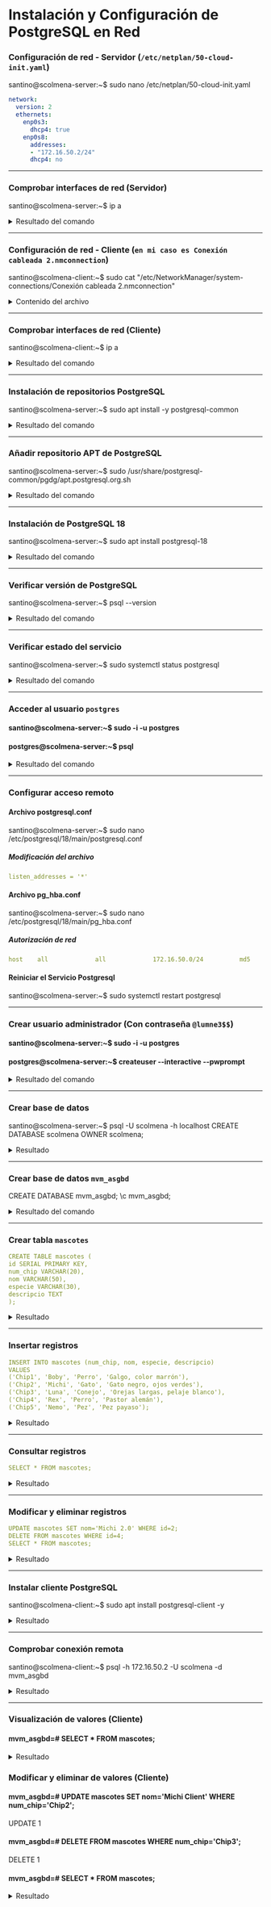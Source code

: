 # Instalación y Configuración de PostgreSQL en Red

### Configuración de red - Servidor (`/etc/netplan/50-cloud-init.yaml`)

santino@scolmena-server:~$ sudo nano /etc/netplan/50-cloud-init.yaml

```yaml
network:
  version: 2
  ethernets:
    enp0s3:
      dhcp4: true
    enp0s8:
      addresses:
      - "172.16.50.2/24"
      dhcp4: no
```

---

### Comprobar interfaces de red (Servidor)

santino@scolmena-server:~$ ip a
<details>
<summary>Resultado del comando</summary>
  
```

1: lo: <LOOPBACK,UP,LOWER_UP> mtu 65536 qdisc noqueue state UNKNOWN group default qlen 1000
    link/loopback 00:00:00:00:00:00 brd 00:00:00:00:00:00
    inet 127.0.0.1/8 scope host lo
       valid_lft forever preferred_lft forever
    inet6 ::1/128 scope host noprefixroute 
       valid_lft forever preferred_lft forever
2: enp0s3: <BROADCAST,MULTICAST,UP,LOWER_UP> mtu 1500 qdisc fq_codel state UP group default qlen 1000
    link/ether 08:00:27:27:3c:b0 brd ff:ff:ff:ff:ff:ff
    inet 10.0.2.15/24 metric 100 brd 10.0.2.255 scope global dynamic enp0s3
       valid_lft 86033sec preferred_lft 86033sec
    inet6 fd17:625c:f037:2:a00:27ff:fe27:3cb0/64 scope global dynamic mngtmpaddr noprefixroute 
       valid_lft 86324sec preferred_lft 14324sec
    inet6 fe80::a00:27ff:fe27:3cb0/64 scope link 
       valid_lft forever preferred_lft forever
3: enp0s8: <BROADCAST,MULTICAST,UP,LOWER_UP> mtu 1500 qdisc fq_codel state UP group default qlen 1000
    link/ether 08:00:27:1b:9c:ba brd ff:ff:ff:ff:ff:ff
    inet 172.16.50.2/24 brd 172.16.50.255 scope global enp0s8
       valid_lft forever preferred_lft foreverResultado
    inet6 fe80::a00:27ff:fe1b:9cba/64 scope link 
       valid_lft forever preferred_lft forever
```
</details>


---

### Configuración de red - Cliente (`en mi caso es Conexión cableada 2.nmconnection`)

santino@scolmena-client:~$ sudo cat "/etc/NetworkManager/system-connections/Conexión cableada 2.nmconnection"
<details>
<summary>Contenido del archivo</summary>

```
[connection]
id=Conexión cableada 2
uuid=1c198e9b-7663-3249-8bb7-eeee2129a503
type=ethernet
interface-name=enp0s8
timestamp=1760991774

[ipv4]
address1=172.16.50.3/24
method=manual

[ipv6]
addr-gen-mode=stable-privacy
method=auto
```
</details>

---

### Comprobar interfaces de red (Cliente)

santino@scolmena-client:~$ ip a
<details>
<summary>Resultado del comando</summary>

  ```
1: lo: <LOOPBACK,UP,LOWER_UP> mtu 65536 qdisc noqueue state UNKNOWN group default qlen 1000
    link/loopback 00:00:00:00:00:00 brd 00:00:00:00:00:00
    inet 127.0.0.1/8 scope host lo
       valid_lft forever preferred_lft forever
    inet6 ::1/128 scope host 
       valid_lft forever preferred_lft forever
2: enp0s3: <BROADCAST,MULTICAST,UP,LOWER_UP> mtu 1500 qdisc fq_codel state UP group default qlen 1000
    link/ether 08:00:27:29:b9:1d brd ff:ff:ff:ff:ff:ff
    inet 10.0.2.15/24 brd 10.0.2.255 scope global dynamic noprefixroute enp0s3
       valid_lft 85906sec preferred_lft 85906sec
    inet6 fd17:625c:f037:2:7a83:98e0:a7b3:6bc6/64 scope global temporary dynamic 
       valid_lft 86390sec preferred_lft 14390sec
    inet6 fd17:625c:f037:2:277f:1c4c:a07c:c989/64 scope global dynamic mngtmpaddr noprefixroute 
       valid_lft 86390sec preferred_lft 14390sec
    inet6 fe80::1194:43a3:57e1:1162/64 scope link noprefixroute 
       valid_lft forever preferred_lft forever
3: enp0s8: <BROADCAST,MULTICAST,UP,LOWER_UP> mtu 1500 qdisc fq_codel state UP group default qlen 1000
    link/ether 08:00:27:24:dd:23 brd ff:ff:ff:ff:ff:ff
    inet 172.16.50.3/24 brd 172.16.50.255 scope global noprefixroute enp0s8
       valid_lft forever preferred_lft forever
    inet6 fe80::1d07:ed13:b776:21dd/64 scope link noprefixroute 
       valid_lft forever preferred_lft forever
```
</details>

---

### Instalación de repositorios PostgreSQL

santino@scolmena-server:~$ sudo apt install -y postgresql-common
<details>
<summary>Resultado del comando</summary>
  
  ```
Leyendo lista de paquetes... Hecho
Creando árbol de dependencias... Hecho
Leyendo la información de estado... Hecho
Se instalarán los siguientes paquetes adicionales:
  libcommon-sense-perl libjson-perl libjson-xs-perl libtypes-serialiser-perl postgresql-client-common ssl-cert
Se instalarán los siguientes paquetes NUEVOS:
  libcommon-sense-perl libjson-perl libjson-xs-perl libtypes-serialiser-perl postgresql-client-common postgresql-common ssl-cert
0 actualizados, 7 nuevos se instalarán, 0 para eliminar y 1 no actualizados.
Se necesita descargar 413 kB de archivos.
Se utilizarán 1.394 kB de espacio de disco adicional después de esta operación.
Des:1 http://archive.ubuntu.com/ubuntu noble/main amd64 libjson-perl all 4.10000-1 [81,9 kB]
Des:2 http://archive.ubuntu.com/ubuntu noble-updates/main amd64 postgresql-client-common all 257build1.1 [36,4 kB]
Des:3 http://archive.ubuntu.com/ubuntu noble/main amd64 ssl-cert all 1.1.2ubuntu1 [17,8 kB]
Des:4 http://archive.ubuntu.com/ubuntu noble-updates/main amd64 postgresql-common all 257build1.1 [161 kB]
Des:5 http://archive.ubuntu.com/ubuntu noble/main amd64 libcommon-sense-perl amd64 3.75-3build3 [20,4 kB]
Des:6 http://archive.ubuntu.com/ubuntu noble/main amd64 libtypes-serialiser-perl all 1.01-1 [11,6 kB]
Des:7 http://archive.ubuntu.com/ubuntu noble-updates/main amd64 libjson-xs-perl amd64 4.040-0ubuntu0.24.04.1 [83,7 kB]
Descargados 413 kB en 0s (1.071 kB/s)   
Preconfigurando paquetes ...
Seleccionando el paquete libjson-perl previamente no seleccionado.
(Leyendo la base de datos ... 125341 ficheros o directorios instalados actualmente.)
Preparando para desempaquetar .../0-libjson-perl_4.10000-1_all.deb ...
Desempaquetando libjson-perl (4.10000-1) ...
Seleccionando el paquete postgresql-client-common previamente no seleccionado.
Preparando para desempaquetar .../1-postgresql-client-common_257build1.1_all.deb ...
Desempaquetando postgresql-client-common (257build1.1) ...
Seleccionando el paquete ssl-cert previamente no seleccionado.
Preparando para desempaquetar .../2-ssl-cert_1.1.2ubuntu1_all.deb ...
Desempaquetando ssl-cert (1.1.2ubuntu1) ...
Seleccionando el paquete postgresql-common previamente no seleccionado.
Preparando para desempaquetar .../3-postgresql-common_257build1.1_all.deb ...
Añadiendo `desviación de /usr/bin/pg_config a /usr/bin/pg_config.libpq-dev por postgresql-common'
Desempaquetando postgresql-common (257build1.1) ...
Seleccionando el paquete libcommon-sense-perl:amd64 previamente no seleccionado.
Preparando para desempaquetar .../4-libcommon-sense-perl_3.75-3build3_amd64.deb ...
Desempaquetando libcommon-sense-perl:amd64 (3.75-3build3) ...
Seleccionando el paquete libtypes-serialiser-perl previamente no seleccionado.
Preparando para desempaquetar .../5-libtypes-serialiser-perl_1.01-1_all.deb ...
Desempaquetando libtypes-serialiser-perl (1.01-1) ...
Seleccionando el paquete libjson-xs-perl previamente no seleccionado.
Preparando para desempaquetar .../6-libjson-xs-perl_4.040-0ubuntu0.24.04.1_amd64.deb ...
Desempaquetando libjson-xs-perl (4.040-0ubuntu0.24.04.1) ...
Configurando postgresql-client-common (257build1.1) ...
Configurando libcommon-sense-perl:amd64 (3.75-3build3) ...
Configurando ssl-cert (1.1.2ubuntu1) ...
Configurando libtypes-serialiser-perl (1.01-1) ...
Configurando libjson-perl (4.10000-1) ...
Configurando libjson-xs-perl (4.040-0ubuntu0.24.04.1) ...
Configurando postgresql-common (257build1.1) ...

Creating config file /etc/postgresql-common/createcluster.conf with new version
Building PostgreSQL dictionaries from installed myspell/hunspell packages...
Removing obsolete dictionary files:
Created symlink /etc/systemd/system/multi-user.target.wants/postgresql.service → /usr/lib/systemd/system/postgresql.service.
Procesando disparadores para man-db (2.12.0-4build2) ...
Scanning processes...                                                                                                                                                                                       
Scanning linux images...                                                                                                                                                                                    

Running kernel seems to be up-to-date.

No services need to be restarted.

No containers need to be restarted.

No user sessions are running outdated binaries.

No VM guests are running outdated hypervisor (qemu) binaries on this host.

```
</details>

---

### Añadir repositorio APT de PostgreSQL

santino@scolmena-server:~$ sudo /usr/share/postgresql-common/pgdg/apt.postgresql.org.sh
<details>
<summary>Resultado del comando</summary>

  ```
This script will enable the PostgreSQL APT repository on apt.postgresql.org on
your system. The distribution codename used will be noble-pgdg.

Press Enter to continue, or Ctrl-C to abort.

Using keyring /usr/share/postgresql-common/pgdg/apt.postgresql.org.gpg
Writing /etc/apt/sources.list.d/pgdg.sources ...

Running apt-get update ...
Des:1 https://apt.postgresql.org/pub/repos/apt noble-pgdg InRelease [107 kB]
Obj:2 http://archive.ubuntu.com/ubuntu noble InRelease                                                              
Obj:3 http://security.ubuntu.com/ubuntu noble-security InRelease                
Obj:4 http://archive.ubuntu.com/ubuntu noble-updates InRelease
Obj:5 http://archive.ubuntu.com/ubuntu noble-backports InRelease
Des:6 https://apt.postgresql.org/pub/repos/apt noble-pgdg/main amd64 Packages [350 kB]
Descargados 457 kB en 1s (806 kB/s)
Leyendo lista de paquetes... Hecho

You can now start installing packages from apt.postgresql.org.

Have a look at https://wiki.postgresql.org/wiki/Apt for more information;
most notably the FAQ at https://wiki.postgresql.org/wiki/Apt/FAQ

```
</details>

---

### Instalación de PostgreSQL 18

santino@scolmena-server:~$ sudo apt install postgresql-18
<details>
<summary>Resultado del comando</summary>

  ```
Leyendo lista de paquetes... Hecho
Creando árbol de dependencias... Hecho
Leyendo la información de estado... Hecho
Se instalarán los siguientes paquetes adicionales:
  libllvm19 libpq5 liburing2 postgresql-18-jit postgresql-client-18 postgresql-client-common postgresql-common
Paquetes sugeridos:
  libpq-oauth postgresql-doc-18
Se instalarán los siguientes paquetes NUEVOS:
  libllvm19 libpq5 liburing2 postgresql-18 postgresql-18-jit postgresql-client-18
Se actualizarán los siguientes paquetes:
  postgresql-client-common postgresql-common
2 actualizados, 6 nuevos se instalarán, 0 para eliminar y 1 no actualizados.
Se necesita descargar 48,6 MB de archivos.
Se utilizarán 201 MB de espacio de disco adicional después de esta operación.
¿Desea continuar? [S/n] s
Des:1 https://apt.postgresql.org/pub/repos/apt noble-pgdg/main amd64 postgresql-common all 285.pgdg24.04+1 [112 kB]
Des:2 https://apt.postgresql.org/pub/repos/apt noble-pgdg/main amd64 postgresql-client-common all 285.pgdg24.04+1 [47,9 kB]
Des:3 https://apt.postgresql.org/pub/repos/apt noble-pgdg/main amd64 libpq5 amd64 18.0-1.pgdg24.04+3 [248 kB]
Des:4 https://apt.postgresql.org/pub/repos/apt noble-pgdg/main amd64 postgresql-client-18 amd64 18.0-1.pgdg24.04+3 [2.091 kB]
Des:5 http://archive.ubuntu.com/ubuntu noble-updates/main amd64 libllvm19 amd64 1:19.1.1-1ubuntu1~24.04.2 [28,7 MB]
Des:6 https://apt.postgresql.org/pub/repos/apt noble-pgdg/main amd64 postgresql-18 amd64 18.0-1.pgdg24.04+3 [7.516 kB]
Des:7 https://apt.postgresql.org/pub/repos/apt noble-pgdg/main amd64 postgresql-18-jit amd64 18.0-1.pgdg24.04+3 [9.861 kB]
Des:8 http://archive.ubuntu.com/ubuntu noble/main amd64 liburing2 amd64 2.5-1build1 [21,1 kB]
Descargados 48,6 MB en 3s (17,5 MB/s)
Preconfigurando paquetes ...
(Leyendo la base de datos ... 125573 ficheros o directorios instalados actualmente.)
Preparando para desempaquetar .../0-postgresql-common_285.pgdg24.04+1_all.deb ...
Dejando `desviación de /usr/bin/pg_config a /usr/bin/pg_config.libpq-dev por postgresql-common'
Desempaquetando postgresql-common (285.pgdg24.04+1) sobre (257build1.1) ...
Preparando para desempaquetar .../1-postgresql-client-common_285.pgdg24.04+1_all.deb ...
Desempaquetando postgresql-client-common (285.pgdg24.04+1) sobre (257build1.1) ...
Seleccionando el paquete libllvm19:amd64 previamente no seleccionado.
Preparando para desempaquetar .../2-libllvm19_1%3a19.1.1-1ubuntu1~24.04.2_amd64.deb ...
Desempaquetando libllvm19:amd64 (1:19.1.1-1ubuntu1~24.04.2) ...
Seleccionando el paquete libpq5:amd64 previamente no seleccionado.
Preparando para desempaquetar .../3-libpq5_18.0-1.pgdg24.04+3_amd64.deb ...
Desempaquetando libpq5:amd64 (18.0-1.pgdg24.04+3) ...
Seleccionando el paquete liburing2:amd64 previamente no seleccionado.
Preparando para desempaquetar .../4-liburing2_2.5-1build1_amd64.deb ...
Desempaquetando liburing2:amd64 (2.5-1build1) ...
Seleccionando el paquete postgresql-client-18 previamente no seleccionado.
Preparando para desempaquetar .../5-postgresql-client-18_18.0-1.pgdg24.04+3_amd64.deb ...
Desempaquetando postgresql-client-18 (18.0-1.pgdg24.04+3) ...
Seleccionando el paquete postgresql-18 previamente no seleccionado.
Preparando para desempaquetar .../6-postgresql-18_18.0-1.pgdg24.04+3_amd64.deb ...
Desempaquetando postgresql-18 (18.0-1.pgdg24.04+3) ...
Seleccionando el paquete postgresql-18-jit previamente no seleccionado.
Preparando para desempaquetar .../7-postgresql-18-jit_18.0-1.pgdg24.04+3_amd64.deb ...
Desempaquetando postgresql-18-jit (18.0-1.pgdg24.04+3) ...
Configurando postgresql-client-common (285.pgdg24.04+1) ...
Removing obsolete conffile /etc/postgresql-common/supported_versions ...
Configurando libllvm19:amd64 (1:19.1.1-1ubuntu1~24.04.2) ...
Configurando libpq5:amd64 (18.0-1.pgdg24.04+3) ...
Configurando postgresql-common (285.pgdg24.04+1) ...
Instalando una nueva versión del fichero de configuración /etc/postgresql-common/pg_upgradecluster.d/analyze ...
Replacing config file /etc/postgresql-common/createcluster.conf with new version
Configurando liburing2:amd64 (2.5-1build1) ...
Configurando postgresql-client-18 (18.0-1.pgdg24.04+3) ...
update-alternatives: utilizando /usr/share/postgresql/18/man/man1/psql.1.gz para proveer /usr/share/man/man1/psql.1.gz (psql.1.gz) en modo automático
Configurando postgresql-18 (18.0-1.pgdg24.04+3) ...
Creating new PostgreSQL cluster 18/main ...
/usr/lib/postgresql/18/bin/initdb -D /var/lib/postgresql/18/main --auth-local peer --auth-host scram-sha-256 --no-instructions
Los archivos de este cluster serán de propiedad del usuario «postgres».
Este usuario también debe ser quien ejecute el proceso servidor.

El cluster será inicializado con configuración regional «es_ES.UTF-8».
La codificación por omisión ha sido por lo tanto definida a «UTF8».
La configuración de búsqueda en texto ha sido definida a «spanish».

Las sumas de verificación en páginas de datos han sido activadas.

corrigiendo permisos en el directorio existente /var/lib/postgresql/18/main ... hecho
creando subdirectorios ... hecho
seleccionando implementación de memoria compartida dinámica ... posix
seleccionando el valor para «max_connections» ... 100
seleccionando el valor para «shared_buffers» ... 128MB
seleccionando el huso horario por omisión ... Etc/UTC
creando archivos de configuración ... hecho
ejecutando script de inicio (bootstrap) ... hecho
realizando inicialización post-bootstrap ... hecho
sincronizando los datos a disco ... hecho
Configurando postgresql-18-jit (18.0-1.pgdg24.04+3) ...
Procesando disparadores para libc-bin (2.39-0ubuntu8.6) ...
Procesando disparadores para man-db (2.12.0-4build2) ...
Scanning processes...                                                                                                                                                                                       
Scanning linux images...                                                                                                                                                                                    

Running kernel seems to be up-to-date.

No services need to be restarted.

No containers need to be restarted.

No user sessions are running outdated binaries.

No VM guests are running outdated hypervisor (qemu) binaries on this host.

```
</details>

---

### Verificar versión de PostgreSQL

santino@scolmena-server:~$ psql --version
<details>
<summary>Resultado del comando</summary>
  
  ```
psql (PostgreSQL) 18.0 (Ubuntu 18.0-1.pgdg24.04+3)
  ```
</details>

---

### Verificar estado del servicio

santino@scolmena-server:~$ sudo systemctl status postgresql
<details>
<summary>Resultado del comando</summary>
  
  ```
● postgresql.service - PostgreSQL RDBMS
     Loaded: loaded (/usr/lib/systemd/system/postgresql.service; enabled; preset: enabled)
     Active: active (exited) since Mon 2025-10-20 20:49:44 UTC; 5min ago
   Main PID: 6556 (code=exited, status=0/SUCCESS)
        CPU: 2ms

oct 20 20:49:44 scolmena-server systemd[1]: Starting postgresql.service - PostgreSQL RDBMS...
oct 20 20:49:44 scolmena-server systemd[1]: Finished postgresql.service - PostgreSQL RDBMS.
```
</details>

---

### Acceder al usuario `postgres`

#### santino@scolmena-server:~$ sudo -i -u postgres
#### postgres@scolmena-server:~$ psql
<details>
<summary>Resultado del comando</summary>
  
  ```
psql (18.0 (Ubuntu 18.0-1.pgdg24.04+3))
Digite «help» para obtener ayuda.
```
</details>

---

### Configurar acceso remoto
#### Archivo postgresql.conf
santino@scolmena-server:~$ sudo nano /etc/postgresql/18/main/postgresql.conf
##### Modificación del archivo
```yaml
listen_addresses = '*'
```

#### Archivo pg_hba.conf
santino@scolmena-server:~$ sudo nano /etc/postgresql/18/main/pg_hba.conf
##### Autorización de red
```yaml
host    all             all             172.16.50.0/24          md5
```

#### Reiniciar el Servicio Postgresql
santino@scolmena-server:~$ sudo systemctl restart postgresql

---

### Crear usuario administrador (Con contraseña `@lumne3$$`)

#### santino@scolmena-server:~$ sudo -i -u postgres
#### postgres@scolmena-server:~$ createuser --interactive --pwprompt
<details>
<summary>Resultado del comando</summary>
  
  ```
Ingrese el nombre del rol a agregar: scolmena
Ingrese la contraseña para el nuevo rol:
¿Será el nuevo rol un superusuario? (s/n) s
```
</details>

---

### Crear base de datos

santino@scolmena-server:~$ psql -U scolmena -h localhost
CREATE DATABASE scolmena OWNER scolmena;

<details>
<summary>Resultado</summary>
  
  ```
CREATE DATABASE
```
</details>

---

### Crear base de datos `mvm_asgbd`

CREATE DATABASE mvm_asgbd;
\c mvm_asgbd;

<details>
<summary>Resultado del comando</summary>
  
  ```
Conectado a la base de datos «mvm_asgbd» con el usuario «scolmena».
```
</details>

---

### Crear tabla `mascotes`

```yaml
CREATE TABLE mascotes (
id SERIAL PRIMARY KEY,
num_chip VARCHAR(20),
nom VARCHAR(50),
especie VARCHAR(30),
descripcio TEXT
);
```
<details>
<summary>Resultado</summary>
  
  ```
CREATE TABLE
```
</details>

---

### Insertar registros

```yaml
INSERT INTO mascotes (num_chip, nom, especie, descripcio)
VALUES
('Chip1', 'Boby', 'Perro', 'Galgo, color marrón'),
('Chip2', 'Michi', 'Gato', 'Gato negro, ojos verdes'),
('Chip3', 'Luna', 'Conejo', 'Orejas largas, pelaje blanco'),
('Chip4', 'Rex', 'Perro', 'Pastor alemán'),
('Chip5', 'Nemo', 'Pez', 'Pez payaso');
```
<details>
<summary>Resultado</summary>
INSERT 0 5
</details>

---

### Consultar registros

```yaml
SELECT * FROM mascotes;
```
<details>
<summary>Resultado</summary>
  
| id | num_chip | nom  | especie | descripcio                |
|----|----------|------|---------|---------------------------|
| 1  | Chip1    | Boby | Perro   | Galgo, color marrón       |
| 2  | Chip2    | Michi| Gato    | Gato negro, ojos verdes   |
| 3  | Chip3    | Luna | Conejo  | Orejas largas, pelaje blanco |
| 4  | Chip4    | Rex  | Perro   | Pastor alemán             |
| 5  | Chip5    | Nemo | Pez     | Pez payaso                |

(5 rows)

</details>

---

### Modificar y eliminar registros

```yaml
UPDATE mascotes SET nom='Michi 2.0' WHERE id=2;
DELETE FROM mascotes WHERE id=4;
SELECT * FROM mascotes;
```

<details>
<summary>Resultado</summary>
  
| id | num_chip |    nom    | especie |          descripcio          |
|----|----------|-----------|---------|-----------------------------|
|  1 | Chip1    | Boby      | Perro   | Galgo, color marrón          |
|  3 | Chip3    | Luna      | Conejo  | Orejas largas, pelaje blanco |
|  5 | Chip5    | Nemo      | Pez     | Pez payaso                  |
|  2 | Chip2    | Michi 2.0 | Gato    | Gato negro, ojos verdes      |

(4 rows)
</details>

---

### Instalar cliente PostgreSQL

santino@scolmena-client:~$ sudo apt install postgresql-client -y
<details>
<summary>Resultado</summary>

  ```
Leyendo lista de paquetes... Hecho
Creando árbol de dependencias... Hecho
Leyendo la información de estado... Hecho
Se instalarán los siguientes paquetes adicionales:
  libpq5 postgresql-client-14 postgresql-client-common
Paquetes sugeridos:
  postgresql-14 postgresql-doc-14
Se instalarán los siguientes paquetes NUEVOS:
  libpq5 postgresql-client postgresql-client-14 postgresql-client-common
0 actualizados, 4 nuevos se instalarán, 0 para eliminar y 1 no actualizados.
Se necesita descargar 1.435 kB de archivos.
Se utilizarán 4.881 kB de espacio de disco adicional después de esta operación.
Des:1 http://es.archive.ubuntu.com/ubuntu jammy-updates/main amd64 libpq5 amd64 14.19-0ubuntu0.22.04.1 [152 kB]
Des:2 http://es.archive.ubuntu.com/ubuntu jammy/main amd64 postgresql-client-common all 238 [29,6 kB]
Des:3 http://es.archive.ubuntu.com/ubuntu jammy-updates/main amd64 postgresql-client-14 amd64 14.19-0ubuntu0.22.04.1 [1.249 kB]
Des:4 http://es.archive.ubuntu.com/ubuntu jammy/main amd64 postgresql-client all 14+238 [3.292 B]
Descargados 1.435 kB en 1s (1.022 kB/s)       
Seleccionando el paquete libpq5:amd64 previamente no seleccionado.
(Leyendo la base de datos ... 210320 ficheros o directorios instalados actualmente.)
Preparando para desempaquetar .../libpq5_14.19-0ubuntu0.22.04.1_amd64.deb ...
Desempaquetando libpq5:amd64 (14.19-0ubuntu0.22.04.1) ...
Seleccionando el paquete postgresql-client-common previamente no seleccionado.
Preparando para desempaquetar .../postgresql-client-common_238_all.deb ...
Desempaquetando postgresql-client-common (238) ...
Seleccionando el paquete postgresql-client-14 previamente no seleccionado.
Preparando para desempaquetar .../postgresql-client-14_14.19-0ubuntu0.22.04.1_amd64.deb ...
Desempaquetando postgresql-client-14 (14.19-0ubuntu0.22.04.1) ...
Seleccionando el paquete postgresql-client previamente no seleccionado.
Preparando para desempaquetar .../postgresql-client_14+238_all.deb ...
Desempaquetando postgresql-client (14+238) ...
Configurando postgresql-client-common (238) ...
Configurando libpq5:amd64 (14.19-0ubuntu0.22.04.1) ...
Configurando postgresql-client-14 (14.19-0ubuntu0.22.04.1) ...
update-alternatives: utilizando /usr/share/postgresql/14/man/man1/psql.1.gz para proveer /usr/share/man/man1/psql.1.gz (psql.1.gz) en modo automático
Configurando postgresql-client (14+238) ...
Procesando disparadores para man-db (2.10.2-1) ...
Procesando disparadores para libc-bin (2.35-0ubuntu3.11) ...
```
</details>

---

### Comprobar conexión remota

santino@scolmena-client:~$ psql -h 172.16.50.2 -U scolmena -d mvm_asgbd
<details>
<summary>Resultado</summary>
  
  ```
Password for user scolmena: 
psql (14.19 (Ubuntu 14.19-0ubuntu0.22.04.1), server 18.0 (Ubuntu 18.0-1.pgdg24.04+3))
WARNING: psql major version 14, server major version 18.
         Some psql features might not work.
SSL connection (protocol: TLSv1.3, cipher: TLS_AES_256_GCM_SHA384, bits: 256, compression: off)
Type "help" for help.
```
</details>

---

### Visualización de valores (Cliente)

#### mvm_asgbd=# SELECT * FROM mascotes;
<details>
<summary>Resultado</summary>
  
| id | num_chip |    nom    | especie |          descripcio          |
|----|----------|-----------|---------|-----------------------------|
|  1 | Chip1    | Boby      | Perro   | Galgo, color marrón          |
|  3 | Chip3    | Luna      | Conejo  | Orejas largas, pelaje blanco |
|  5 | Chip5    | Nemo      | Pez     | Pez payaso                  |
|  2 | Chip2    | Michi 2.0 | Gato    | Gato negro, ojos verdes      |

(4 rows)

</details>

### Modificar y eliminar de valores (Cliente)

#### mvm_asgbd=# UPDATE mascotes SET nom='Michi Client' WHERE num_chip='Chip2';
UPDATE 1
#### mvm_asgbd=# DELETE FROM mascotes WHERE num_chip='Chip3';
DELETE 1

#### mvm_asgbd=# SELECT * FROM mascotes;
<details>
<summary>Resultado</summary>
  
| id | num_chip |     nom      | especie |       descripcio        |
|----|----------|--------------|---------|-------------------------|
|  1 | Chip1    | Boby         | Perro   | Galgo, color marrón     |
|  5 | Chip5    | Nemo         | Pez     | Pez payaso              |
|  2 | Chip2    | Michi Client | Gato    | Gato negro, ojos verdes |
  
(3 rows)
</details>



